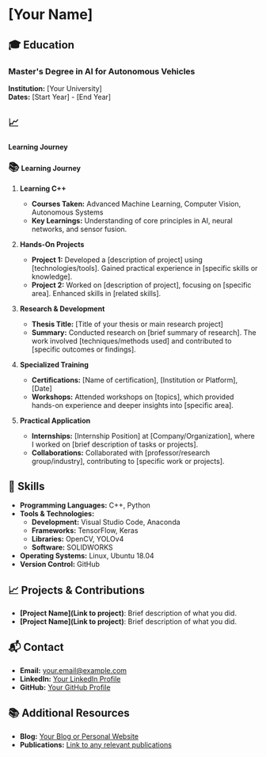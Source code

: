 # [Your Name]

## 🎓 Education

### Master's Degree in AI for Autonomous Vehicles
**Institution:** [Your University]  
**Dates:** [Start Year] - [End Year]

## 📈
#### Learning Journey

<h2 style="display: inline;">📚</h2> <h4 style="display: inline;">Learning Journey</h4>

1. **Learning C++**
   - **Courses Taken:** Advanced Machine Learning, Computer Vision, Autonomous Systems
   - **Key Learnings:** Understanding of core principles in AI, neural networks, and sensor fusion.

2. **Hands-On Projects**
   - **Project 1:** Developed a [description of project] using [technologies/tools]. Gained practical experience in [specific skills or knowledge].
   - **Project 2:** Worked on [description of project], focusing on [specific area]. Enhanced skills in [related skills].

3. **Research & Development**
   - **Thesis Title:** [Title of your thesis or main research project]
   - **Summary:** Conducted research on [brief summary of research]. The work involved [techniques/methods used] and contributed to [specific outcomes or findings].

4. **Specialized Training**
   - **Certifications:** [Name of certification], [Institution or Platform], [Date]
   - **Workshops:** Attended workshops on [topics], which provided hands-on experience and deeper insights into [specific area].

5. **Practical Application**
   - **Internships:** [Internship Position] at [Company/Organization], where I worked on [brief description of tasks or projects].
   - **Collaborations:** Collaborated with [professor/research group/industry], contributing to [specific work or projects].

## 💼 Skills
- **Programming Languages:** C++, Python
- **Tools & Technologies:** 
  - **Development:** Visual Studio Code, Anaconda
  - **Frameworks:** TensorFlow, Keras
  - **Libraries:** OpenCV, YOLOv4
  - **Software:** SOLIDWORKS
- **Operating Systems:** Linux, Ubuntu 18.04
- **Version Control:** GitHub

## 📈 Projects & Contributions
- **[Project Name](Link to project)**: Brief description of what you did.
- **[Project Name](Link to project)**: Brief description of what you did.

## 📬 Contact
- **Email:** [your.email@example.com](mailto:your.email@example.com)
- **LinkedIn:** [Your LinkedIn Profile](https://www.linkedin.com/in/your-profile)
- **GitHub:** [Your GitHub Profile](https://github.com/your-username)

## 📚 Additional Resources
- **Blog:** [Your Blog or Personal Website](https://yourwebsite.com)
- **Publications:** [Link to any relevant publications](https://link-to-publications.com)
